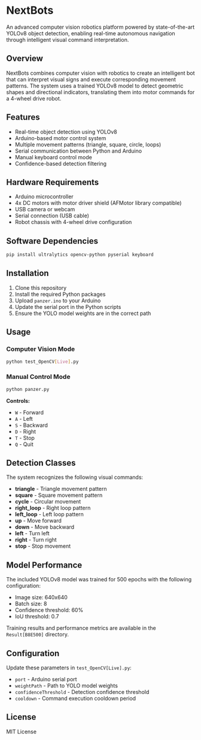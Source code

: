 # NextBots

An advanced computer vision robotics platform powered by state-of-the-art YOLOv8 object detection, enabling real-time autonomous navigation through intelligent visual command interpretation.

## Overview

NextBots combines computer vision with robotics to create an intelligent bot that can interpret visual signs and execute corresponding movement patterns. The system uses a trained YOLOv8 model to detect geometric shapes and directional indicators, translating them into motor commands for a 4-wheel drive robot.

## Features

- Real-time object detection using YOLOv8
- Arduino-based motor control system
- Multiple movement patterns (triangle, square, circle, loops)
- Serial communication between Python and Arduino
- Manual keyboard control mode
- Confidence-based detection filtering

## Hardware Requirements

- Arduino microcontroller
- 4x DC motors with motor driver shield (AFMotor library compatible)
- USB camera or webcam
- Serial connection (USB cable)
- Robot chassis with 4-wheel drive configuration

## Software Dependencies

```bash
pip install ultralytics opencv-python pyserial keyboard
```

## Installation

1. Clone this repository
2. Install the required Python packages
3. Upload `panzer.ino` to your Arduino
4. Update the serial port in the Python scripts
5. Ensure the YOLO model weights are in the correct path

## Usage

### Computer Vision Mode
```bash
python test_OpenCV[Live].py
```

### Manual Control Mode
```bash
python panzer.py
```

**Controls:**
- `W` - Forward
- `A` - Left
- `S` - Backward  
- `D` - Right
- `T` - Stop
- `Q` - Quit

## Detection Classes

The system recognizes the following visual commands:
- **triangle** - Triangle movement pattern
- **square** - Square movement pattern
- **cycle** - Circular movement
- **right_loop** - Right loop pattern
- **left_loop** - Left loop pattern
- **up** - Move forward
- **down** - Move backward
- **left** - Turn left
- **right** - Turn right
- **stop** - Stop movement

## Model Performance

The included YOLOv8 model was trained for 500 epochs with the following configuration:
- Image size: 640x640
- Batch size: 8
- Confidence threshold: 60%
- IoU threshold: 0.7

Training results and performance metrics are available in the `Result[B8E500]` directory.

## Configuration

Update these parameters in `test_OpenCV[Live].py`:
- `port` - Arduino serial port
- `weightPath` - Path to YOLO model weights
- `confidenceThreshold` - Detection confidence threshold
- `cooldown` - Command execution cooldown period

## License

MIT License
